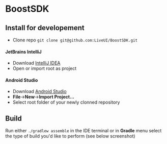 # BoostSDK

## Install for developement

* Clone repo `git clone git@github.com:LiveUI/BoostSDK.git`

#### JetBrains IntelliJ

* Download [IntelliJ IDEA](https://www.jetbrains.com/idea/download/#section=mac)
* Open or import root as project

#### Android Studio

* Download [Android Studio](https://developer.android.com/studio/)
* **File**->**New**->**Import Project...**
* Select root folder of your newly clonned repository

## Build

Run either `./gradlew assemble` in the IDE terminal or in **Gradle** menu select the type of build you'd like to perform (see below screenshot)

